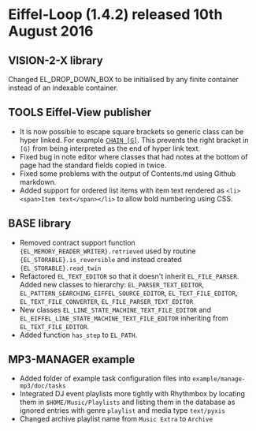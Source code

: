 # Eiffel-Loop (1.4.2) released 10th August 2016

## VISION-2-X library
Changed EL_DROP_DOWN_BOX to be initialised by any finite container instead of an indexable container.

## TOOLS Eiffel-View publisher
* It is now possible to escape square brackets so generic class can be hyper linked. For example [`CHAIN [G]`](https://archive.eiffel.com/doc/online/eiffel50/intro/studio/index-09A/base/structures/list/chain_chart.html). This prevents the right bracket in `[G]` from being interpreted as the end of hyper link text.
* Fixed bug in note editor where classes that had notes at the bottom of page had the standard fields copied in twice.
* Fixed some problems with the output of Contents.md using Github markdown.
* Added support for ordered list items with item text rendered as `<li><span>Item text</span></li>` to allow bold numbering using CSS.

## BASE library
* Removed contract support function `{EL_MEMORY_READER_WRITER}.retrieved` used by  routine `{EL_STORABLE}.is_reversible` and instead created `{EL_STORABLE}.read_twin`
* Refactored `EL_TEXT_EDITOR` so that it doesn't inherit `EL_FILE_PARSER`. Added new classes to hierarchy: `EL_PARSER_TEXT_EDITOR`, `EL_PATTERN_SEARCHING_EIFFEL_SOURCE_EDITOR`, `EL_TEXT_FILE_EDITOR`, `EL_TEXT_FILE_CONVERTER`, `EL_FILE_PARSER_TEXT_EDITOR`
* New classes `EL_LINE_STATE_MACHINE_TEXT_FILE_EDITOR` and `EL_EIFFEL_LINE_STATE_MACHINE_TEXT_FILE_EDITOR` inheriting from `EL_TEXT_FILE_EDITOR`.
* Added function `has_step` to `EL_PATH`.

## MP3-MANAGER example

* Added folder of example task configuration files into `example/manage-mp3/doc/tasks`
* Integrated DJ event playlists more tightly with Rhythmbox by locating them in `$HOME/Music/Playlists` and listing them in the database as ignored entries with genre `playlist` and media type `text/pyxis`
* Changed archive playlist name from `Music Extra` to `Archive`




